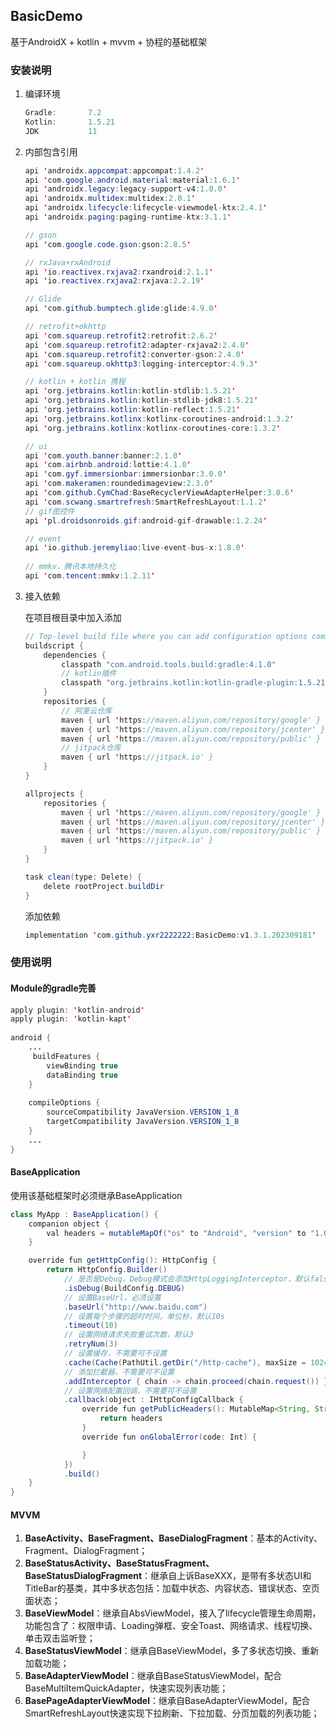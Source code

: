 ## BasicDemo

基于AndroidX + kotlin + mvvm + 协程的基础框架

### 安装说明

1. 编译环境

   ```java
   Gradle:       7.2
   Kotlin:       1.5.21
   JDK           11
   ```

2. 内部包含引用

   ```java
   api 'androidx.appcompat:appcompat:1.4.2'
   api 'com.google.android.material:material:1.6.1'
   api 'androidx.legacy:legacy-support-v4:1.0.0'
   api 'androidx.multidex:multidex:2.0.1'
   api 'androidx.lifecycle:lifecycle-viewmodel-ktx:2.4.1'
   api 'androidx.paging:paging-runtime-ktx:3.1.1'
   
   // gson
   api 'com.google.code.gson:gson:2.8.5'
   
   // rxJava+rxAndroid
   api 'io.reactivex.rxjava2:rxandroid:2.1.1'
   api 'io.reactivex.rxjava2:rxjava:2.2.19'
   
   // Glide
   api 'com.github.bumptech.glide:glide:4.9.0'
   
   // retrofit+okhttp
   api 'com.squareup.retrofit2:retrofit:2.6.2'
   api 'com.squareup.retrofit2:adapter-rxjava2:2.4.0'
   api 'com.squareup.retrofit2:converter-gson:2.4.0'
   api 'com.squareup.okhttp3:logging-interceptor:4.9.3'
   
   // kotlin + kotlin 携程
   api 'org.jetbrains.kotlin:kotlin-stdlib:1.5.21'
   api 'org.jetbrains.kotlin:kotlin-stdlib-jdk8:1.5.21'
   api 'org.jetbrains.kotlin:kotlin-reflect:1.5.21'
   api 'org.jetbrains.kotlinx:kotlinx-coroutines-android:1.3.2'
   api 'org.jetbrains.kotlinx:kotlinx-coroutines-core:1.3.2'
   
   // ui
   api 'com.youth.banner:banner:2.1.0'
   api 'com.airbnb.android:lottie:4.1.0'
   api 'com.gyf.immersionbar:immersionbar:3.0.0'
   api 'com.makeramen:roundedimageview:2.3.0'
   api 'com.github.CymChad:BaseRecyclerViewAdapterHelper:3.0.6'
   api 'com.scwang.smartrefresh:SmartRefreshLayout:1.1.2'
   // gif图控件
   api 'pl.droidsonroids.gif:android-gif-drawable:1.2.24'
   
   // event
   api 'io.github.jeremyliao:live-event-bus-x:1.8.0'
       
   // mmkv，腾讯本地持久化
   api 'com.tencent:mmkv:1.2.11'
   ```

3. 接入依赖

   在项目根目录中加入添加

   ```java
   // Top-level build file where you can add configuration options common to all sub-projects/modules.
   buildscript {
       dependencies {
           classpath "com.android.tools.build:gradle:4.1.0"
           // kotlin插件
           classpath "org.jetbrains.kotlin:kotlin-gradle-plugin:1.5.21"
       }
       repositories {
           // 阿里云仓库
           maven { url 'https://maven.aliyun.com/repository/google' }
           maven { url 'https://maven.aliyun.com/repository/jcenter' }
           maven { url 'https://maven.aliyun.com/repository/public' }
           // jitpack仓库
           maven { url 'https://jitpack.io' }
       }
   }
   
   allprojects {
       repositories {
           maven { url 'https://maven.aliyun.com/repository/google' }
           maven { url 'https://maven.aliyun.com/repository/jcenter' }
           maven { url 'https://maven.aliyun.com/repository/public' }
           maven { url 'https://jitpack.io' }
       }
   }
   
   task clean(type: Delete) {
       delete rootProject.buildDir
   }
   ```

   添加依赖

   ```java
   implementation 'com.github.yxr2222222:BasicDemo:v1.3.1.202309181'
   ```

### 使用说明

#### Module的gradle完善

```java
apply plugin: 'kotlin-android'
apply plugin: 'kotlin-kapt'
  
android {
  	...
  	 buildFeatures {
        viewBinding true
        dataBinding true
    }
  
  	compileOptions {
        sourceCompatibility JavaVersion.VERSION_1_8
        targetCompatibility JavaVersion.VERSION_1_8
    }
    ...
}

```



#### BaseApplication

使用该基础框架时必须继承BaseApplication

```java
class MyApp : BaseApplication() {
    companion object {
        val headers = mutableMapOf("os" to "Android", "version" to "1.0")
    }

    override fun getHttpConfig(): HttpConfig {
        return HttpConfig.Builder()
            // 是否是Debug，Debug模式会添加HttpLoggingInterceptor，默认false
            .isDebug(BuildConfig.DEBUG)
            // 设置BaseUrl，必须设置
            .baseUrl("http://www.baidu.com")
            // 设置每个步骤的超时时间，单位秒，默认10s
            .timeout(10)
            // 设置网络请求失败重试次数，默认3
            .retryNum(3)
            // 设置缓存，不需要可不设置
            .cache(Cache(PathUtil.getDir("/http-cache"), maxSize = 1024 * 1024 * 1024))
            // 添加拦截器，不需要可不设置
            .addInterceptor { chain -> chain.proceed(chain.request()) }
            // 设置网络配置回调，不需要可不设置
            .callback(object : IHttpConfigCallback {
                override fun getPublicHeaders(): MutableMap<String, String> {
                    return headers
                }
				override fun onGlobalError(code: Int) {

                }
            })
            .build()
    }
}
```



#### MVVM

1. **BaseActivity、BaseFragment、BaseDialogFragment**：基本的Activity、Fragment、DialogFragment；
2. **BaseStatusActivity、BaseStatusFragment、BaseStatusDialogFragment**：继承自上诉BaseXXX，是带有多状态UI和TitleBar的基类，其中多状态包括：加载中状态、内容状态、错误状态、空页面状态；
3. **BaseViewModel**：继承自AbsViewModel，接入了lifecycle管理生命周期，功能包含了：权限申请、Loading弹框、安全Toast、网络请求、线程切换、单击双击监听登；
4. **BaseStatusViewModel**：继承自BaseViewModel，多了多状态切换、重新加载功能；
5. **BaseAdapterViewModel**：继承自BaseStatusViewModel，配合BaseMultiItemQuickAdapter，快速实现列表功能；
6. **BasePageAdapterViewModel**：继承自BaseAdapterViewModel，配合SmartRefreshLayout快速实现下拉刷新、下拉加载、分页加载的列表功能；



